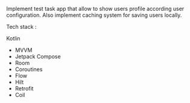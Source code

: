

Implement test task app that allow to show users profile according user configuration. 
Also implement caching system for saving users locally. 

Tech stack :

Kotlin 
- MVVM 
- Jetpack Compose 
- Room 
- Coroutines 
- Flow 
- Hilt 
- Retrofit 
- Coil 
